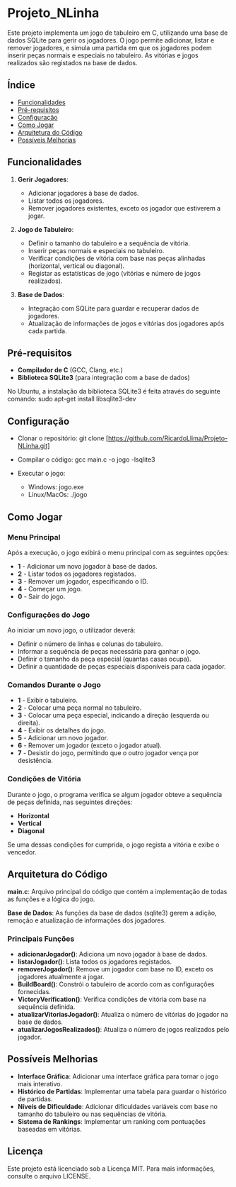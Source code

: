 # Projeto_NLinha

Este projeto implementa um jogo de tabuleiro em C, utilizando uma base de dados SQLite para gerir os jogadores. O jogo permite adicionar, listar e remover jogadores, e simula uma partida em que os jogadores podem inserir peças normais e especiais no tabuleiro. As vitórias e jogos realizados são registados na base de dados.

## Índice

- [Funcionalidades](#funcionalidades)
- [Pré-requisitos](#pré-requisitos)
- [Configuração](#configuração)
- [Como Jogar](#como-jogar)
- [Arquitetura do Código](#arquitetura-do-código)
- [Possíveis Melhorias](#possíveis-melhorias)


## Funcionalidades

1. **Gerir Jogadores**:
   - Adicionar jogadores à base de dados.
   - Listar todos os jogadores.
   - Remover jogadores existentes, exceto os jogador que estiverem a jogar.

2. **Jogo de Tabuleiro**:
   - Definir o tamanho do tabuleiro e a sequência de vitória.
   - Inserir peças normais e especiais no tabuleiro.
   - Verificar condições de vitória com base nas peças alinhadas (horizontal, vertical ou diagonal).
   - Registar as estatísticas de jogo (vitórias e número de jogos realizados).

3. **Base de Dados**:
   - Integração com SQLite para guardar e recuperar dados de jogadores.
   - Atualização de informações de jogos e vitórias dos jogadores após cada partida.

## Pré-requisitos

- **Compilador de C** (GCC, Clang, etc.)
- **Biblioteca SQLite3** (para integração com a base de dados)

No Ubuntu, a instalação da biblioteca SQLite3 é feita através do seguinte comando:
sudo apt-get install libsqlite3-dev

## Configuração

  - Clonar o repositório:
git clone [https://github.com/RicardoLlima/Projeto-NLinha.git]

  - Compilar o código:
gcc main.c -o jogo -lsqlite3

  - Executar o jogo:
      - Windows: jogo.exe
      - Linux/MacOs: ./jogo

## Como Jogar

### Menu Principal
Após a execução, o jogo exibirá o menu principal com as seguintes opções:
   - **1** - Adicionar um novo jogador à base de dados.
   - **2** - Listar todos os jogadores registados.
   - **3** - Remover um jogador, especificando o ID.
   - **4** - Começar um jogo.
   - **0** - Sair do jogo.

### Configurações do Jogo
Ao iniciar um novo jogo, o utilizador deverá:
   - Definir o número de linhas e colunas do tabuleiro.
   - Informar a sequência de peças necessária para ganhar o jogo.
   - Definir o tamanho da peça especial (quantas casas ocupa).
   - Definir a quantidade de peças especiais disponíveis para cada jogador.

### Comandos Durante o Jogo
   - **1** - Exibir o tabuleiro.
   - **2** - Colocar uma peça normal no tabuleiro.
   - **3** - Colocar uma peça especial, indicando a direção (esquerda ou direita).
   - **4** - Exibir os detalhes do jogo.
   - **5** - Adicionar um novo jogador.
   - **6** - Remover um jogador (exceto o jogador atual).
   - **7** - Desistir do jogo, permitindo que o outro jogador vença por desistência.

### Condições de Vitória
Durante o jogo, o programa verifica se algum jogador obteve a sequência de peças definida, nas seguintes direções:
   - **Horizontal**
   - **Vertical**
   - **Diagonal**

Se uma dessas condições for cumprida, o jogo regista a vitória e exibe o vencedor.

## Arquitetura do Código

**main.c**: Arquivo principal do código que contém a implementação de todas as funções e a lógica do jogo.

**Base de Dados**: As funções da base de dados (sqlite3) gerem a adição, remoção e atualização de informações dos jogadores.

### Principais Funções ###
   - **adicionarJogador()**: Adiciona um novo jogador à base de dados.
   - **listarJogador()**: Lista todos os jogadores registados.
   - **removerJogador()**: Remove um jogador com base no ID, exceto os jogadores atualmente a jogar.
   - **BuildBoard()**: Constrói o tabuleiro de acordo com as configurações fornecidas.
   - **VictoryVerification()**: Verifica condições de vitória com base na sequência definida.
   - **atualizarVitoriasJogador()**: Atualiza o número de vitórias do jogador na base de dados.
   - **atualizarJogosRealizados()**: Atualiza o número de jogos realizados pelo jogador.

## Possíveis Melhorias
   - **Interface Gráfica**: Adicionar uma interface gráfica para tornar o jogo mais interativo.
   - **Histórico de Partidas**: Implementar uma tabela para guardar o histórico de partidas.
   - **Níveis de Dificuldade**: Adicionar dificuldades variáveis com base no tamanho do tabuleiro ou nas sequências de vitória.
   - **Sistema de Rankings**: Implementar um ranking com pontuações baseadas em vitórias.

## Licença
Este projeto está licenciado sob a Licença MIT. Para mais informações, consulte o arquivo LICENSE.
